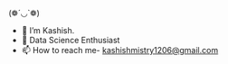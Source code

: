 (❁´◡`❁)
- 👋 I’m Kashish.
- 🌱 Data Science Enthusiast
- 📫 How to reach me- kashishmistry1206@gmail.com


<!---
Kissh12/Kissh12 is a ✨ special ✨ repository because its `README.md` (this file) appears on your GitHub profile.
You can click the Preview link to take a look at your changes.
--->

